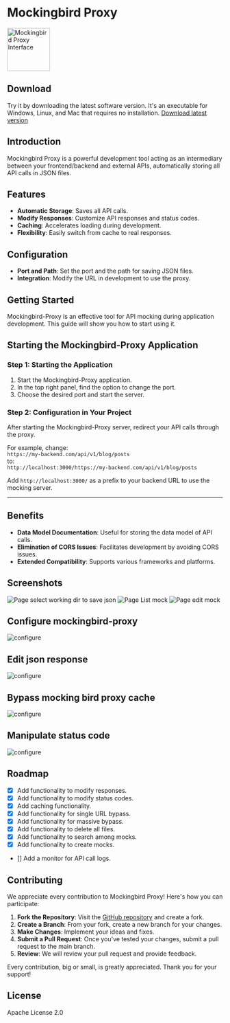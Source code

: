 # Mockingbird Proxy

<img src="./src/assets/logo/mocking-bird-proxy-logo-1024.jpg" alt="Mockingbird Proxy Interface" width="100">

## Download
Try it by downloading the latest software version.
It's an executable for Windows, Linux, and Mac that requires no installation.
[Download latest version](https://github.com/davoxpa/mockingbird-proxy/releases)

## Introduction
Mockingbird Proxy is a powerful development tool acting as an intermediary between your frontend/backend and external APIs, automatically storing all API calls in JSON files.

## Features
- **Automatic Storage**: Saves all API calls.
- **Modify Responses**: Customize API responses and status codes.
- **Caching**: Accelerates loading during development.
- **Flexibility**: Easily switch from cache to real responses.

## Configuration
- **Port and Path**: Set the port and the path for saving JSON files.
- **Integration**: Modify the URL in development to use the proxy.

## Getting Started

Mockingbird-Proxy is an effective tool for API mocking during application development. This guide will show you how to start using it.

## Starting the Mockingbird-Proxy Application

### Step 1: Starting the Application

1. Start the Mockingbird-Proxy application.
2. In the top right panel, find the option to change the port.
3. Choose the desired port and start the server.

### Step 2: Configuration in Your Project

After starting the Mockingbird-Proxy server, redirect your API calls through the proxy.

For example, change:  
`https://my-backend.com/api/v1/blog/posts`  
to:  
`http://localhost:3000/https://my-backend.com/api/v1/blog/posts`  

Add `http://localhost:3000/` as a prefix to your backend URL to use the mocking server.

---

## Benefits
- **Data Model Documentation**: Useful for storing the data model of API calls.
- **Elimination of CORS Issues**: Facilitates development by avoiding CORS issues.
- **Extended Compatibility**: Supports various frameworks and platforms.

## Screenshots
![Page select working dir to save json](./screenshot/select-mock-dir.png)
![Page List mock](./screenshot/list-mock-api.png)
![Page edit mock](./screenshot/edit-mock-api.png)

## Configure mockingbird-proxy
![configure](./screenshot/mbp-0001.gif)

## Edit json response
![configure](./screenshot/mbp-0002.gif)

## Bypass mocking bird proxy cache
![configure](./screenshot/mbp-0003.gif)

## Manipulate status code
![configure](./screenshot/mbp-0004.gif)

## Roadmap
- [x] Add functionality to modify responses.
- [x] Add functionality to modify status codes.
- [x] Add caching functionality.
- [x] Add functionality for single URL bypass.
- [x] Add functionality for massive bypass.
- [x] Add functionality to delete all files.
- [x] Add functionality to search among mocks.
- [x] Add functionality to create mocks.
- [] Add a monitor for API call logs.

## Contributing

We appreciate every contribution to Mockingbird Proxy! Here's how you can participate:

1. **Fork the Repository**: Visit the [GitHub repository](https://github.com/davoxpa/mockingbird-proxy/) and create a fork.
2. **Create a Branch**: From your fork, create a new branch for your changes.
3. **Make Changes**: Implement your ideas and fixes.
4. **Submit a Pull Request**: Once you've tested your changes, submit a pull request to the main branch.
5. **Review**: We will review your pull request and provide feedback.

Every contribution, big or small, is greatly appreciated. Thank you for your support!

## License
Apache License 2.0
